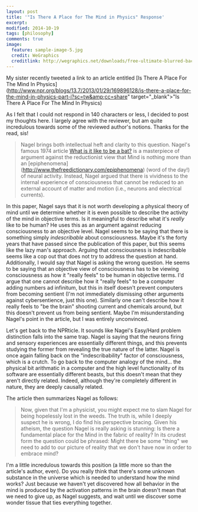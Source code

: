 ```yaml
---
layout: post
title: '"Is There A Place for The Mind in Physics" Response'
excerpt: 
modified: 2014-10-19
tags: [philosophy]
comments: true
image:
  feature: sample-image-5.jpg
  credit: WeGraphics
  creditlink: http://wegraphics.net/downloads/free-ultimate-blurred-background-pack/
---
```


My sister recently tweeted a link to an article entitled [Is There A Place For The Mind In Physics](http://www.npr.org/blogs/13.7/2013/01/29/169896128/is-there-a-place-for-the-mind-in-physics-part-i?sc=tw&amp;cc=share" target="_blank">"Is There A Place For The Mind In Physics)

As I felt that I could not respond in 140 characters or less, I
decided to post my thoughts here. I largely agree with the reviewer, but
am quite incredulous towards some of the reviewed author's
notions. Thanks for the read, sis!

>   Nagel brings both intellectual heft and clarity to this
    question. Nagel's famous 1974 article [What is it like to be a
    bat?](http://organizations.utep.edu/portals/1475/nagel_bat.pdf) is
    a masterpiece of argument against the reductionist view that Mind
    is nothing more than an [epiphenomena]
    (http://www.thefreedictionary.com/epiphenomena) (word
    of the day!) of neural activity. Instead, Nagel argued that there
    is vividness to the internal experience of consciousness that
    cannot be reduced to an external account of matter and motion
    (i.e., neurons and electrical currents).

In this paper, Nagel says that it is not worth developing a physical
theory of mind until we determine whether it is even possible to
describe the activity of the mind in objective terms. Is it meaningful
to describe what it's *really* like to be human? He uses this as an
argument against reducing consciousness to an objective level. Nagel
seems to be saying that there is something simply *indescribable*
about consciousness. Maybe it's the forty years that have passed since
the publication of this paper, but this seems like the lazy man's
approach. Arguing that consciousness is indescribable seems like a cop
out that does not try to address the question at hand. Additionally, I
would say that Nagel is asking the wrong question. He seems to be
saying that an objective view of consciousness has to be viewing
consciousness as how it "really feels" to be human in objective
terms. I'd argue that one cannot describe how it "really feels" to be
a computer adding numbers ad infinitum, but this in itself doesn't
prevent computers from becoming sentient (I'm not immediately
dismissing other arguments against cybersentience, just this
one). Similarly one can't describe how it really feels to "be the
brain" shooting current and chemicals around, but this doesn't prevent
us from being sentient. Maybe I'm misunderstanding Nagel's point in
the article, but I was entirely unconvinced. 

Let's get back to the NPRticle.
It sounds like Nagel's Easy/Hard problem distinction falls into the same trap.
Nagel is saying that the neurons firing and sensory experiences are
essentially different things, and this prevents studying the former
from revealing the true nature of the latter. 
Nagel is once again falling back on the "indescribability" factor of
consciousness, which is a crutch. To go back to the computer analogy
of the mind... the physical bit arithmatic in a computer and the high
level functionality of its software are essentially different beasts,
but this doesn't mean that they aren't directly related. Indeed,
although they're completely different in nature, they are deeply
causally related.

The article then summarizes Nagel as follows:

>   Now, given that I'm a physicist, you might expect me to slam
    Nagel for being hopelessly lost in the weeds. The truth is, while I
    deeply suspect he is wrong, I do find his perspective bracing. Given
    his atheism, the question Nagel is really asking is stunning: Is there
    a fundamental place for the Mind in the fabric of reality? In its
    crudest form the question could be phrased: Might there be some
    "thing" we need to add to our picture of reality that we don't have
    now in order to embrace mind?

I'm a little incredulous towards this position (a little more so than
the article's author, even). 
Do you really think that there's some unknown substance in the
universe which is needed to understand how the mind works? Just
because we haven't yet discovered how all behavior in the mind is
produced by the activation patterns in the brain doesn't mean that we
need to give up, as Nagel suggests, and wait until we discover some
wonder tissue that ties everything together.
